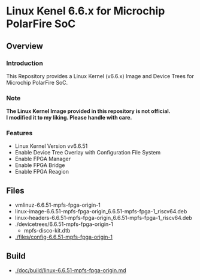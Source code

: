 Linux Kenel 6.6.x for Microchip PolarFire SoC
====================================================================================

Overview
------------------------------------------------------------------------------------

### Introduction

This Repository provides a Linux Kernel (v6.6.x) Image and Device Trees for Microchip PolarFire SoC.

### Note

**The Linux Kernel Image provided in this repository is not official.**    
**I modified it to my liking. Please handle with care.**    

### Features

  * Linux Kernel Version vv6.6.51
  * Enable Device Tree Overlay with Configuration File System
  * Enable FPGA Manager
  * Enable FPGA Bridge
  * Enable FPGA Reagion

Files
------------------------------------------------------------------------------------

* vmlinuz-6.6.51-mpfs-fpga-origin-1
* linux-image-6.6.51-mpfs-fpga-origin_6.6.51-mpfs-fpga-1_riscv64.deb
* linux-headers-6.6.51-mpfs-fpga-origin_6.6.51-mpfs-fpga-1_riscv64.deb
* ./devicetrees/6.6.51-mpfs-fpga-origin-1
  + mpfs-disco-kit.dtb
* [./files/config-6.6.51-mpfs-fpga-origin-1](./files/config-6.6.51-mpfs-fpga-origin-1)

Build
------------------------------------------------------------------------------------

* [./doc/build/linux-6.6.51-mpfs-fpga-origin.md](./doc/build/linux-6.6.51-mpfs-fpga-origin.md)
